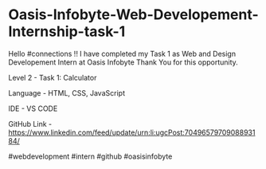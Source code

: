 # Oasis-Infobyte-Web-Developement-Internship-task-1

Hello #connections !!  I have completed my Task 1 as Web and Design Developement Intern at Oasis Infobyte Thank You for this opportunity.  

Level 2 -  Task 1: Calculator  

Language - HTML, CSS, JavaScript  

IDE - VS CODE  

GitHub Link - https://www.linkedin.com/feed/update/urn:li:ugcPost:7049657970908893184/  

#webdevelopment #intern #github #oasisinfobyte
